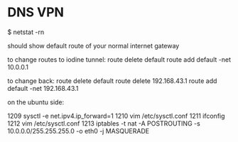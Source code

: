 # DNS VPN

$ netstat -rn

should show default route of your normal internet gateway

to change routes to iodine tunnel:
route delete default
route add default -net 10.0.0.1

to change back:
route delete default
route delete 192.168.43.1
route add default -net 192.168.43.1


on the ubuntu side:

 1209  sysctl -e net.ipv4.ip_forward=1
 1210  vim /etc/sysctl.conf
 1211  ifconfig
 1212  vim /etc/sysctl.conf
 1213  iptables -t nat -A POSTROUTING -s 10.0.0.0/255.255.255.0 -o eth0 -j MASQUERADE